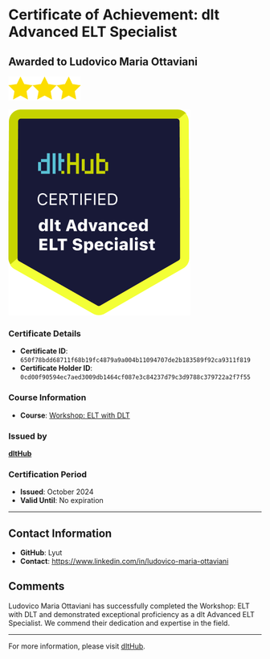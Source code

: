 
# Certificate of Achievement: dlt Advanced ELT Specialist

## Awarded to **Ludovico Maria Ottaviani**

<img src="../badges/star.png" width="48"><img src="../badges/star.png" width="48"><img src="../badges/star.png" width="48">

![Course Image](../badges/advanced_etl_specialist.png)

### Certificate Details
- **Certificate ID**: `650f78bdd68711f68b19fc4879a9a004b11094707de2b183589f92ca9311f819`
- **Certificate Holder ID**: `0cd00f90594ec7aed3009db1464cf087e3c84237d79c3d9788c379722a2f7f55`

### Course Information
- **Course**: [Workshop: ELT with DLT](https://github.com/dlt-hub/dlthub-education/tree/main/workshops/workshop_september_2024)

### Issued by
[**dltHub**](https://dlthub.com/) 

### Certification Period
- **Issued**: October 2024
- **Valid Until**: No expiration

---

## Contact Information
- **GitHub**: Lyut
- **Contact**: https://www.linkedin.com/in/ludovico-maria-ottaviani

## Comments
Ludovico Maria Ottaviani has successfully completed the Workshop: ELT with DLT and demonstrated exceptional proficiency as a dlt Advanced ELT Specialist. We commend their dedication and expertise in the field.

---

For more information, please visit [dltHub](https://dlthub.com/).
    
